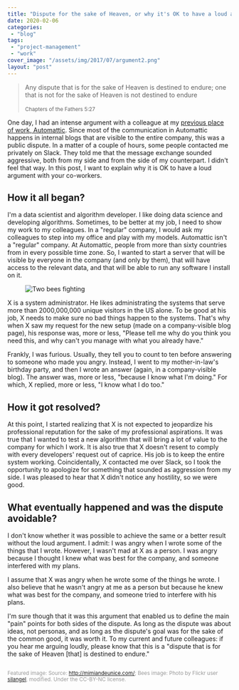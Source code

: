```yaml
---
title: "Dispute for the sake of Heaven, or why it's OK to have a loud argument with your co-worker"
date: 2020-02-06
categories: 
 - "blog"
tags: 
 - "project-management"
 - "work"
cover_image: "/assets/img/2017/07/argument2.png"
layout: "post"
---
```


<!-- wp:quote {"className":"alignleft"} -->
> <!-- wp:paragraph -->
> Any dispute that is for the sake of Heaven is destined to endure; one that is not for the sake of Heaven is not destined to endure<br><br><small>Chapters of the Fathers 5:27</small>
> 
> 
> <!-- /wp:paragraph -->

<!-- /wp:quote -->

<!-- wp:paragraph -->
One day, I had an intense argument with a colleague at my [previous place of work, Automattic](https://gorelik.net/2020/01/13/how-i-got-a-dream-job-in-a-distributed-company-and-why-i-am-leaving-it/). Since most of the communication in Automattic happens in internal blogs that are visible to the entire company, this was a public dispute. In a matter of a couple of hours, some people contacted me privately on Slack. They told me that the message exchange sounded aggressive, both from my side and from the side of my counterpart. I didn't feel that way. In this post, I want to explain why it is OK to have a loud argument with your co-workers.


<!-- /wp:paragraph -->

<!-- wp:heading -->
## How it all began?


<!-- /wp:heading -->

<!-- wp:paragraph -->
I'm a data scientist and algorithm developer. I like doing data science and developing algorithms. Sometimes, to be better at my job, I need to show my work to my colleagues. In a "regular" company, I would ask my colleagues to step into my office and play with my models. Automattic isn't a "regular" company. At Automattic, people from more than sixty countries from in every possible time zone. So, I wanted to start a server that will be visible by everyone in the company (and only by them), that will have access to the relevant data, and that will be able to run any software I install on it.


<!-- /wp:paragraph -->

<!-- wp:image {"id":701,"align":"right"} -->
<figure class="wp-block-image alignright"><img src="/assets/img/2017/07/argument-e1501103388503.jpg" alt="Two bees fighting" class="wp-image-701"></figure>
<!-- /wp:image -->

<!-- wp:paragraph -->
X is a system administrator. He likes administrating the systems that serve more than 2000,000,000 unique visitors in the US alone. To be good at his job, X needs to make sure no bad things happen to the systems. That's why when X saw my request for the new setup (made on a company-visible blog page), his response was, more or less, "Please tell me why do you think you need this, and why can't you manage with what you already have." 


<!-- /wp:paragraph -->

<!-- wp:paragraph -->
Frankly, I was furious. Usually, they tell you to count to ten before answering to someone who made you angry. Instead, I went to my mother-in-law's birthday party, and then I wrote an answer (again, in a company-visible blog). The answer was, more or less, "because I know what I'm doing." For which, X replied, more or less, "I know what I do too."


<!-- /wp:paragraph -->

<!-- wp:heading -->
## How it got resolved?


<!-- /wp:heading -->

<!-- wp:paragraph -->
At this point, I started realizing that X is not expected to jeopardize his professional reputation for the sake of my professional aspirations. It was true that I wanted to test a new algorithm that will bring a lot of value to the company for which I work. It is also true that X doesn't resent to comply with every developers' request out of caprice. His job is to keep the entire system working. Coincidentally, X contacted me over Slack, so I took the opportunity to apologize for something that sounded as aggression from my side. I was pleased to hear that X didn't notice any hostility, so we were good.


<!-- /wp:paragraph -->

<!-- wp:heading -->
## What eventually happened and was the dispute avoidable?


<!-- /wp:heading -->

<!-- wp:paragraph -->
I don't know whether it was possible to achieve the same or a better result without the loud argument. I admit: I was angry when I wrote some of the things that I wrote. However, I wasn't mad at X as a person. I was angry because I thought I knew what was best for the company, and someone interfered with my plans.


<!-- /wp:paragraph -->

<!-- wp:paragraph -->
I assume that X was angry when he wrote some of the things he wrote. I also believe that he wasn't angry at me as a person but because he knew what was best for the company, and someone tried to interfere with his plans.


<!-- /wp:paragraph -->

<!-- wp:paragraph -->
I'm sure though that it was this argument that enabled us to define the main "pain" points for both sides of the dispute. As long as the dispute was about ideas, not personas, and as long as the dispute's goal was for the sake of the common good, it was worth it. To my current and future colleagues: if you hear me arguing loudly, please know that this is a "dispute that is for the sake of Heaven [that] is destined to endure."


<!-- /wp:paragraph -->

<!-- wp:paragraph -->
<small><br>
<span style="color:#999999">Featured image: Source: http://mimiandeunice.com/; Bees image: Photo by Flickr user <a href="https://www.flickr.com/photos/silangel/">silangel</a>, modified. Under the CC-BY-NC license.<br>
</span><br>
</small>


<!-- /wp:paragraph -->

